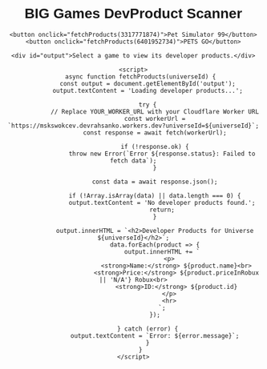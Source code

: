 <!DOCTYPE html>
<html lang="en">
<head>
    <title>BIG Games DevProduct Scanner</title>
    <meta charset="UTF-8">
    <meta name="viewport" content="width=device-width, initial-scale=1.0">
    <style>
        body {
            font-family: Arial, sans-serif;
            text-align: center;
            margin: 20px;
        }
        button {
            margin: 10px;
            padding: 10px 20px;
            font-size: 16px;
            cursor: pointer;
        }
        #output {
            margin-top: 20px;
            white-space: pre-wrap;
            text-align: left;
        }
    </style>
</head>
<body>
    <h1>BIG Games DevProduct Scanner</h1>

    <button onclick="fetchProducts(3317771874)">Pet Simulator 99</button>
    <button onclick="fetchProducts(6401952734)">PETS GO</button>

    <div id="output">Select a game to view its developer products.</div>

    <script>
        async function fetchProducts(universeId) {
            const output = document.getElementById('output');
            output.textContent = 'Loading developer products...';

            try {
                // Replace YOUR_WORKER_URL with your Cloudflare Worker URL
                const workerUrl = `https://mskswokcev.devrahsanko.workers.dev?universeId=${universeId}`;
                const response = await fetch(workerUrl);

                if (!response.ok) {
                    throw new Error(`Error ${response.status}: Failed to fetch data`);
                }

                const data = await response.json();

                if (!Array.isArray(data) || data.length === 0) {
                    output.textContent = 'No developer products found.';
                    return;
                }

                output.innerHTML = `<h2>Developer Products for Universe ${universeId}</h2>`;
                data.forEach(product => {
                    output.innerHTML += `
                        <p>
                            <strong>Name:</strong> ${product.name}<br>
                            <strong>Price:</strong> ${product.priceInRobux || 'N/A'} Robux<br>
                            <strong>ID:</strong> ${product.id}
                        </p>
                        <hr>
                    `;
                });

            } catch (error) {
                output.textContent = `Error: ${error.message}`;
            }
        }
    </script>
</body>
</html>
